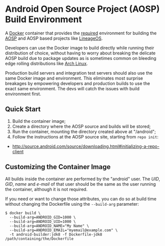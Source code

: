 # Android Open Source Project (AOSP) Build Environment

A [Docker](https://www.docker.com/) container that provides the
[required](http://source.android.com/source/requirements.html) environment for
building the [AOSP](http://source.android.com/index.html) and AOSP based
projects like [LineageOS](http://lineageos.org/).

Developers can use the Docker image to build directly while running their
distribution of choice, without having to worry about breaking the delicate AOSP
build due to package updates as is sometimes common on bleeding edge rolling
distributions like [Arch Linux](https://www.archlinux.org/).

Production build servers and integration test servers should also use the same
Docker image and environment. This eliminates most surprise breakages by
empowering developers and production builds to use the exact same environment.
The devs will catch the issues with build environment first.

## Quick Start

1. Build the container image;
2. Create a directory where the AOSP source and builds will be stored;
3. Run the container, mounting the directory created above at "/android";
4. Follow the instructions at the AOSP source site, starting from `repo init`:
  - http://source.android.com/source/downloading.html#initializing-a-repo-client

## Customizing the Container Image

All builds inside the container are performed by the "android" user. The _UID_,
_GID_, _name_ and _e-mail_ of that user should be the same as the user running
the container, although it is not required.

If you need or want to change those attributes, you can do so at build time
without changing the Dockerfile using the `--build-arg` parameter:

```
$ docker build \
  --build-arg=ANDROID_GID=1000 \
  --build-arg=ANDROID_UID=1000 \
  --build-arg=ANDROID_NAME="My Name" \
  --build-arg=ANDROID_EMAIL="myemail@example.com" \
  -t android-builder:jdk8 -f Dockerfile-jdk8 /path/containing/the/Dockerfile
```
